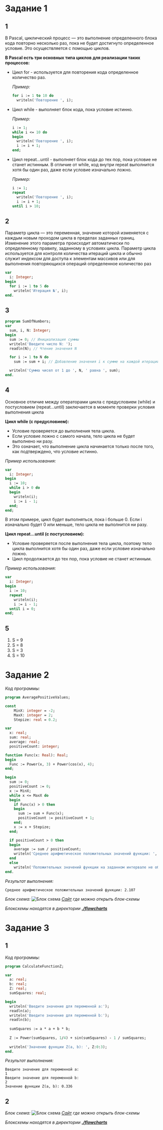 # Задание 1

## 1

В Pascal, циклический процесс — это выполнение определенного блока кода повторно несколько раз, пока не будет достигнуто определенное условие. Это осуществляется с помощью циклов.

**В Pascal есть три основных типа циклов для реализации таких процессов:**

- Цикл for - используется для повторения кода определенное количество раз.

  *Пример:*

  ```pascal
  for i := 1 to 10 do
    writeln('Повторение ', i);
  ```

- Цикл while - выполняет блок кода, пока условие истинно.

  *Пример:*

  ```pascal
  i := 1;
  while i <= 10 do
  begin
    writeln('Повторение ', i);
    i := i + 1;
  end;
  ```

- Цикл repeat...until - выполняет блок кода до тех пор, пока условие не станет истинным. В отличие от while, код внутри repeat выполнится хотя бы один раз, даже если условие изначально ложно.

  *Пример:*

  ```pascal
  i := 1;
  repeat
    writeln('Повторение ', i);
    i := i + 1;
  until i > 10;
  ```

## 2

Параметр цикла — это переменная, значение которой изменяется с каждым новым проходом цикла в пределах заданных границ. Изменение этого параметра происходит автоматически по определенному правилу, заданному в условиях цикла. Параметр цикла используется для контроля количества итераций цикла и обычно служит индексом для доступа к элементам массивов или для выполнения повторяющихся операций определенное количество раз

```pascal
var
  i: Integer;
begin
  for i := 1 to 5 do
    writeln('Итерация №', i);
end.
```

## 3

```pascal
program SumOfNumbers;
var
  sum, i, N: Integer;
begin
  sum := 0; // Инициализация суммы
  writeln('Введите число N: ');
  readln(N); // Чтение значения N

  for i := 1 to N do
    sum := sum + i; // Добавление значения i к сумме на каждой итерации

  writeln('Сумма чисел от 1 до ', N, ' равна ', sum);
end.
```

## 4

Основное отличие между операторами цикла с предусловием (while) и постусловием (repeat...until) заключается в моменте проверки условия выполнения цикла

**Цикл while (с предусловием):**

- Условие проверяется до выполнения тела цикла.
- Если условие ложно с самого начала, тело цикла не будет выполнено ни разу.
- Это означает, что выполнение цикла начинается только после того, как подтверждено, что условие истинно.

*Пример использования:*

```pascal
var
  i: Integer;
begin
  i := 10;
  while i > 0 do
  begin
    writeln(i);
    i := i - 1;
  end;
end;
```

В этом примере, цикл будет выполняться, пока i больше 0. Если i изначально будет 0 или меньше, тело цикла не выполнится ни разу.

**Цикл repeat...until (с постусловием):**

- Условие проверяется после выполнения тела цикла, поэтому тело цикла выполнится хотя бы один раз, даже если условие изначально ложно.
- Цикл продолжается до тех пор, пока условие не станет истинным.

*Пример использования:*

```pascal
var
  i: Integer;
begin
  i := 10;
  repeat
    writeln(i);
    i := i - 1;
  until i = 0;
end;
```

## 5

1. S = 9
2. S = 8
3. S = 3
4. S = 10

# Задание 2

*Код программы:*

```pascal
program AveragePositiveValues;

const
    MinX: integer = -2;
    MaxX: integer = 2;
    Stepize: real = 0.2;

var
  x: real;
  sum: real; 
  average: real;
  positiveCount: integer;

function Func(x: Real): Real;
begin
  Func := Power(x, 3) + Power(cos(x), 4);
end;

begin
  sum := 0;
  positiveCount := 0;
  x := MinX;
  while x <= MaxX do
  begin
    if Func(x) > 0 then
    begin
      sum := sum + Func(x);
      positiveCount := positiveCount + 1;
    end;
    x := x + Stepize;
  end;

  if positiveCount > 0 then
  begin
    average := sum / positiveCount;
    writeln('Среднее арифметическое положительных значений функции: ', average:0:3);
  end
  else
    writeln('Положительных значений функции на заданном интервале не обнаружено.');
end.
```

*Результат выполнения:*

```text
Среднее арифметическое положительных значений функции: 2.107
```

*Блок схема:*
![Блок схема](./flowcharts/flowchart_2_1.png)
*[Сайт](https://programforyou.ru/block-diagram-redactor) где можно открыть блок-схемы*

*Блоксхемы находятся в директории <ins>**./flowcharts***</ins>

# Задание 3

## 1

*Код программы:*

```pascal
program CalculateFunctionZ;

var
  a: real;
  b: real;
  Z: real;
  sumSquares: real;

begin
  writeln('Введите значение для переменной a:');
  readln(a);
  writeln('Введите значение для переменной b:');
  readln(b);
  
  sumSquares := a * a + b * b;
  
  Z := Power(sumSquares, 1/4) + sin(sumSquares) - 1 / sumSquares;
  
  writeln('Значение функции Z(a, b): ', Z:0:3);
end.
```

*Результат выполнения:*

```text
Введите значение для переменной a:
1
Введите значение для переменной b:
2
Значение функции Z(a, b): 0.336
```

## 2

*Блок схема:*
![Блок схема](./flowcharts/flowchart_3_2.png)
*[Сайт](https://programforyou.ru/block-diagram-redactor) где можно открыть блок-схемы*

*Блоксхемы находятся в директории <ins>**./flowcharts***</ins>
